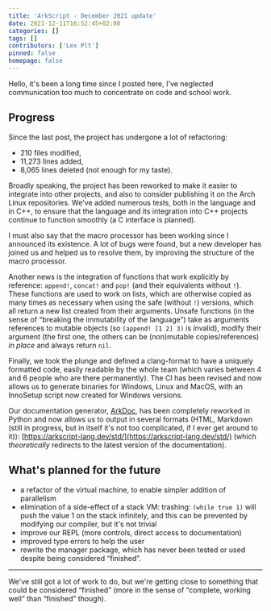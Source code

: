 ```yaml
---
title: 'ArkScript - December 2021 update'
date: 2021-12-11T16:52:45+02:00
categories: []
tags: []
contributors: ['Lex Plt']
pinned: false
homepage: false
---
```


Hello, it's been a long time since I posted here, I've neglected communication too much to concentrate on code and school work.

## Progress

Since the last post, the project has undergone a lot of refactoring:

- 210 files modified,
- 11,273 lines added,
- 8,065 lines deleted (not enough for my taste).

Broadly speaking, the project has been reworked to make it easier to integrate into other projects, and also to consider publishing it on the Arch Linux repositories. We've added numerous tests, both in the language and in C++, to ensure that the language and its integration into C++ projects continue to function smoothly (a C interface is planned).

I must also say that the macro processor has been working since I announced its existence. A lot of bugs were found, but a new developer has joined us and helped us to resolve them, by improving the structure of the macro processor.

Another news is the integration of functions that work explicitly by reference: `append!`, `concat!` and `pop!` (and their equivalents without `!`). These functions are used to work on lists, which are otherwise copied as many times as necessary when using the safe (without `!`) versions, which all return a new list created from their arguments. Unsafe functions (in the sense of “breaking the immutability of the language”) take as arguments references to mutable objects (so `(append! [1 2] 3)` is invalid), modify their argument (the first one, the others can be (non)mutable copies/references) *in place* and always return `nil`.

Finally, we took the plunge and defined a clang-format to have a uniquely formatted code, easily readable by the whole team (which varies between 4 and 6 people who are there permanently). The CI has been revised and now allows us to generate binaries for Windows, Linux and MacOS, with an InnoSetup script now created for Windows versions.

Our documentation generator, [ArkDoc](https://github.com/ArkScript-lang/ArkDoc), has been completely reworked in Python and now allows us to output in several formats (HTML, Markdown (still in progress, but in itself it's not too complicated, if I ever get around to it)): [https://arkscript-lang.dev/std/](https://arkscript-lang.dev/std/) (which *theoretically* redirects to the latest version of the documentation).

## What's planned for the future

- a refactor of the virtual machine, to enable simpler addition of parallelism
- elimination of a side-effect of a stack VM: trashing: `(while true 1)` will push the value 1 on the stack infinitely, and this can be prevented by modifying our compiler, but it's not trivial
- improve our REPL (more controls, direct access to documentation)
- improved type errors to help the user
- rewrite the manager package, which has never been tested or used despite being considered “finished”.

---

We've still got a lot of work to do, but we're getting close to something that could be considered “finished” (more in the sense of “complete, working well” than “finished” though).

